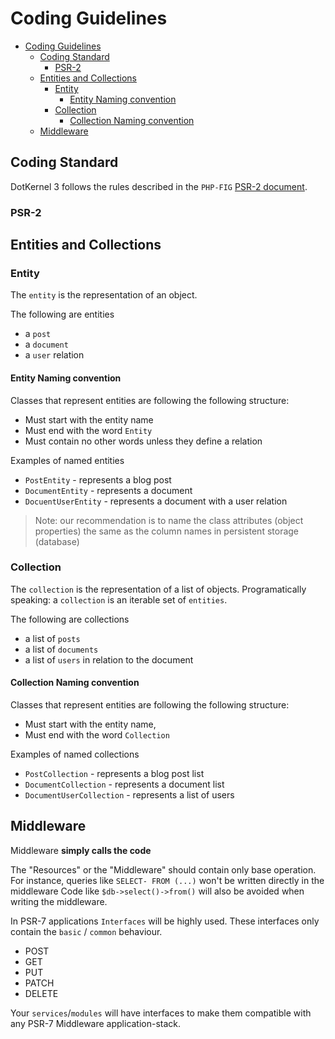# Coding Guidelines

- [Coding Guidelines](#coding-guidelines)
    - [Coding Standard](#coding-standard)
        - [PSR-2](#psr-2)
    - [Entities and Collections](#entities-and-collections)
        - [Entity](#entity)
            - [Entity Naming convention](#entity-naming-convention)
        - [Collection](#collection)
            - [Collection Naming convention](#collection-naming-convention)
    - [Middleware](#middleware)

## Coding Standard

DotKernel 3 follows the rules described in the `PHP-FIG` [PSR-2 document](../PSR/PSR-2.md).

### PSR-2

## Entities and Collections

### Entity

The `entity` is the representation of an object.

The following are entities

- a `post`
- a `document`
- a `user` relation

#### Entity Naming convention

Classes that represent entities are following the following structure:

- Must start with the entity name
- Must end with the word `Entity`
- Must contain no other words unless they define a relation

Examples of named entities

- `PostEntity` - represents a blog post
- `DocumentEntity` - represents a document
- `DocuentUserEntity` - represents a document with a user relation

> Note: our recommendation is to name the class attributes (object properties) the same as the column names in persistent storage (database)

### Collection

The `collection` is the representation of a list of objects.
Programatically speaking: a `collection` is an iterable set of `entities`.

The following are collections

- a list of `posts`
- a list of `documents`
- a list of `users` in relation to the document

#### Collection Naming convention

Classes that represent entities are following the following structure:

- Must start with the entity name,
- Must end with the word `Collection`

Examples of named collections

- `PostCollection` - represents a blog post list
- `DocumentCollection` - represents a document list
- `DocumentUserCollection` - represents a list of users

## Middleware

Middleware **simply calls the code**

The "Resources" or the "Middleware" should contain only base operation.
For instance, queries like `SELECT- FROM (...)` won't be written directly in the middleware
Code like `$db->select()->from()` will also be avoided when writing the middleware.

In PSR-7 applications `Interfaces` will be highly used. These interfaces only contain the `basic` / `common` behaviour.

- POST
- GET
- PUT
- PATCH
- DELETE

Your `services`/`modules` will have interfaces to make them compatible with any PSR-7 Middleware application-stack.
